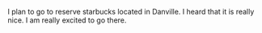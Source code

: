 I plan to go to reserve starbucks located in Danville. I heard that it is really nice. I am really excited to go there. 